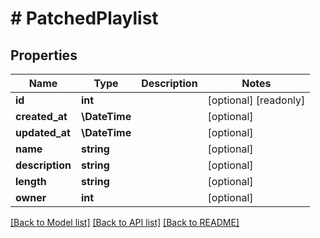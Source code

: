 # # PatchedPlaylist

## Properties

Name | Type | Description | Notes
------------ | ------------- | ------------- | -------------
**id** | **int** |  | [optional] [readonly]
**created_at** | **\DateTime** |  | [optional]
**updated_at** | **\DateTime** |  | [optional]
**name** | **string** |  | [optional]
**description** | **string** |  | [optional]
**length** | **string** |  | [optional]
**owner** | **int** |  | [optional]

[[Back to Model list]](../../README.md#models) [[Back to API list]](../../README.md#endpoints) [[Back to README]](../../README.md)
